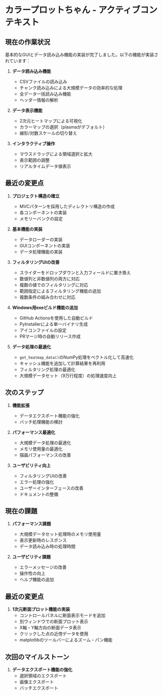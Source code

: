 # カラープロットちゃん - アクティブコンテキスト

## 現在の作業状況

基本的なGUIとデータ読み込み機能の実装が完了しました。以下の機能が実装されています：

1. **データ読み込み機能**
   - CSVファイルの読み込み
   - チャンク読み込みによる大規模データの効率的な処理
   - 全データ一括読み込み機能
   - ヘッダー情報の解析

2. **データ表示機能**
   - 2次元ヒートマップによる可視化
   - カラーマップの選択（plasmaがデフォルト）
   - 線形/対数スケールの切り替え

3. **インタラクティブ操作**
   - マウスドラッグによる領域選択と拡大
   - 表示範囲の調整
   - リアルタイムデータ値表示

## 最近の変更点

1. **プロジェクト構造の確立**
   - MVCパターンを採用したディレクトリ構造の作成
   - 各コンポーネントの実装
   - メモリーバンクの設定

2. **基本機能の実装**
   - データローダーの実装
   - GUIコンポーネントの実装
   - データ処理機能の実装

3. **フィルタリングUIの改善**
   - スライダーをドロップダウンと入力フィールドに置き換え
   - 数値列と非数値列の両方に対応
   - 複数の値でのフィルタリングに対応
   - 範囲指定によるフィルタリング機能の追加
   - 複数条件の組み合わせに対応

4. **Windows用exeビルド機能の追加**
   - GitHub Actionsを使用した自動ビルド
   - PyInstallerによる単一バイナリ生成
   - アイコンファイルの設定
   - PRマージ時の自動リリース作成

5. **データ処理の最適化**
   - `get_heatmap_data()`のNumPy処理をベクトル化して高速化
   - キャッシュ機能を追加して計算結果を再利用
   - フィルタリング処理の最適化
   - 大規模データセット（9万行程度）の処理速度向上

## 次のステップ

1. **機能拡張**
   - データエクスポート機能の強化
   - バッチ処理機能の検討

2. **パフォーマンス最適化**
   - 大規模データ処理の最適化
   - メモリ使用量の最適化
   - 描画パフォーマンスの改善

3. **ユーザビリティ向上**
   - フィルタリングUIの改善
   - エラー処理の強化
   - ユーザーインターフェースの改善
   - ドキュメントの整備

## 現在の課題

1. **パフォーマンス課題**
   - 大規模データセット処理時のメモリ使用量
   - 表示更新時のレスポンス
   - データ読み込み時の処理時間

2. **ユーザビリティ課題**
   - エラーメッセージの改善
   - 操作性の向上
   - ヘルプ機能の追加

## 最近の変更点

1. **1次元断面プロット機能の実装**
   - コントロールパネルに断面表示モードを追加
   - 別ウィンドウでの断面プロット表示
   - X軸・Y軸方向の断面データ表示
   - クリックした点の近傍データを使用
   - matplotlibのツールバーによるズーム・パン機能

## 次回のマイルストーン

1. **データエクスポート機能の強化**
   - 選択領域のエクスポート
   - 画像エクスポート
   - バッチエクスポート
